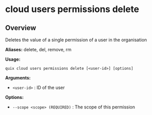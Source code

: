 # cloud users permissions delete

## Overview

Deletes the value of a single permission of a user in the organisation

**Aliases:** delete, del, remove, rm

**Usage:**

```
quix cloud users permissions delete [<user-id>] [options]
```

**Arguments:**

- `<user-id>` : ID of the user

**Options:**

- `--scope <scope> (REQUIRED)` : The scope of this permission

